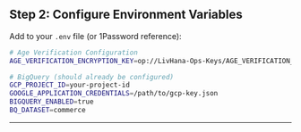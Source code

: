 ## Step 2: Configure Environment Variables

Add to your `.env` file (or 1Password reference):

```bash
# Age Verification Configuration
AGE_VERIFICATION_ENCRYPTION_KEY=op://LivHana-Ops-Keys/AGE_VERIFICATION_ENCRYPTION_KEY/password

# BigQuery (should already be configured)
GCP_PROJECT_ID=your-project-id
GOOGLE_APPLICATION_CREDENTIALS=/path/to/gcp-key.json
BIGQUERY_ENABLED=true
BQ_DATASET=commerce
```

---
